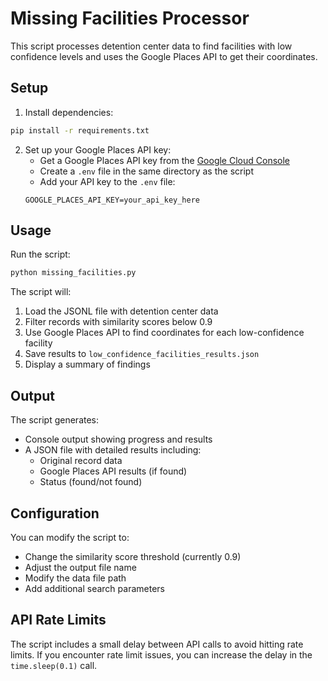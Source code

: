 # Missing Facilities Processor

This script processes detention center data to find facilities with low confidence levels and uses the Google Places API to get their coordinates.

## Setup

1. Install dependencies:
```bash
pip install -r requirements.txt
```

2. Set up your Google Places API key:
   - Get a Google Places API key from the [Google Cloud Console](https://console.cloud.google.com/)
   - Create a `.env` file in the same directory as the script
   - Add your API key to the `.env` file:
   ```
   GOOGLE_PLACES_API_KEY=your_api_key_here
   ```

## Usage

Run the script:
```bash
python missing_facilities.py
```

The script will:
1. Load the JSONL file with detention center data
2. Filter records with similarity scores below 0.9
3. Use Google Places API to find coordinates for each low-confidence facility
4. Save results to `low_confidence_facilities_results.json`
5. Display a summary of findings

## Output

The script generates:
- Console output showing progress and results
- A JSON file with detailed results including:
  - Original record data
  - Google Places API results (if found)
  - Status (found/not found)

## Configuration

You can modify the script to:
- Change the similarity score threshold (currently 0.9)
- Adjust the output file name
- Modify the data file path
- Add additional search parameters

## API Rate Limits

The script includes a small delay between API calls to avoid hitting rate limits. If you encounter rate limit issues, you can increase the delay in the `time.sleep(0.1)` call. 